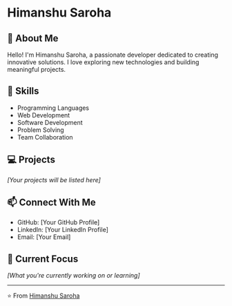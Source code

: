 # Himanshu Saroha

## 👋 About Me
Hello! I'm Himanshu Saroha, a passionate developer dedicated to creating innovative solutions. I love exploring new technologies and building meaningful projects.

## 🚀 Skills
- Programming Languages
- Web Development
- Software Development
- Problem Solving
- Team Collaboration

## 💻 Projects
*[Your projects will be listed here]*

## 📫 Connect With Me
- GitHub: [Your GitHub Profile]
- LinkedIn: [Your LinkedIn Profile]
- Email: [Your Email]

## 🌟 Current Focus
*[What you're currently working on or learning]*

---
⭐️ From [Himanshu Saroha](https://github.com/yourusername)
